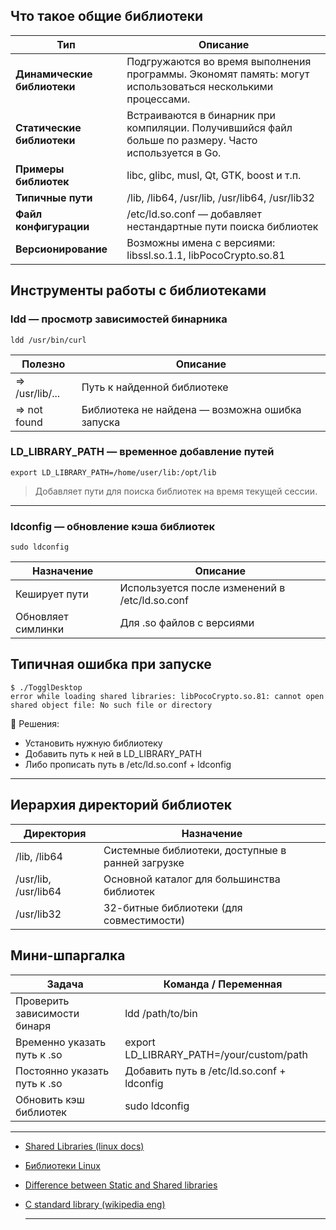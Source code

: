 ## **Что такое общие библиотеки**

|**Тип**|**Описание**|
|---|---|
|**Динамические библиотеки**|Подгружаются во время выполнения программы. Экономят память: могут использоваться несколькими процессами.|
|**Статические библиотеки**|Встраиваются в бинарник при компиляции. Получившийся файл больше по размеру. Часто используется в Go.|
|**Примеры библиотек**|libc, glibc, musl, Qt, GTK, boost и т.п.|
|**Типичные пути**|/lib, /lib64, /usr/lib, /usr/lib64, /usr/lib32|
|**Файл конфигурации**|/etc/ld.so.conf — добавляет нестандартные пути поиска библиотек|
|**Версионирование**|Возможны имена с версиями: libssl.so.1.1, libPocoCrypto.so.81|

## **Инструменты работы с библиотеками**

### **ldd — просмотр зависимостей бинарника**
```
ldd /usr/bin/curl
```

|**Полезно**|**Описание**|
|---|---|
|=> /usr/lib/...|Путь к найденной библиотеке|
|=> not found|Библиотека не найдена — возможна ошибка запуска|

### **LD_LIBRARY_PATH — временное добавление путей**
```
export LD_LIBRARY_PATH=/home/user/lib:/opt/lib
```
> Добавляет пути для поиска библиотек на время текущей сессии.

---
### **ldconfig — обновление кэша библиотек**
```
sudo ldconfig
```

|**Назначение**|**Описание**|
|---|---|
|Кеширует пути|Используется после изменений в /etc/ld.so.conf|
|Обновляет симлинки|Для .so файлов с версиями|

## **Типичная ошибка при запуске**
```
$ ./TogglDesktop
error while loading shared libraries: libPocoCrypto.so.81: cannot open shared object file: No such file or directory
```

📌 Решения:

- Установить нужную библиотеку
- Добавить путь к ней в LD_LIBRARY_PATH
- Либо прописать путь в /etc/ld.so.conf + ldconfig

---
## **Иерархия директорий библиотек**

|**Директория**|**Назначение**|
|---|---|
|/lib, /lib64|Системные библиотеки, доступные в ранней загрузке|
|/usr/lib, /usr/lib64|Основной каталог для большинства библиотек|
|/usr/lib32|32-битные библиотеки (для совместимости)|

## **Мини-шпаргалка**

|**Задача**|**Команда / Переменная**|
|---|---|
|Проверить зависимости бинаря|ldd /path/to/bin|
|Временно указать путь к .so|export LD_LIBRARY_PATH=/your/custom/path|
|Постоянно указать путь к .so|Добавить путь в /etc/ld.so.conf + ldconfig|
|Обновить кэш библиотек|sudo ldconfig|

----

- [Shared Libraries (linux docs)](https://tldp.org/HOWTO/Program-Library-HOWTO/shared-libraries.html)
- [Библиотеки Linux](https://losst.pro/biblioteki-linux)
- [Difference between Static and Shared libraries](https://www.geeksforgeeks.org/difference-between-static-and-shared-libraries/)
- [C standard library (wikipedia eng)](https://en.wikipedia.org/wiki/C_standard_library)
  
  -----
